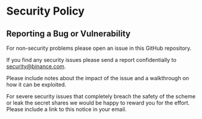 # Security Policy

## Reporting a Bug or Vulnerability

For non-security problems please open an issue in this GitHub repository.

If you find any security issues please send a report confidentially to security@binance.com.

Please include notes about the impact of the issue and a walkthrough on how it can be exploited.

For severe security issues that completely breach the safety of the scheme or leak the secret shares we would be happy to reward you for the effort. Please include a link to this notice in your email.
